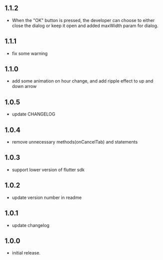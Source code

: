 ## 1.1.2

* When the "OK" button is pressed, the developer can choose to either close the dialog or keep it open and added maxWidth param for dialog.

## 1.1.1

* fix some warning

## 1.1.0

* add some animation on hour change, and add ripple effect to up and down arrow 

## 1.0.5

* update CHANGELOG

## 1.0.4

* remove unnecessary methods(onCancelTab) and statements

## 1.0.3

* support lower version of flutter sdk

## 1.0.2

*  update version number in readme

## 1.0.1

*  update changelog

## 1.0.0

*  initial release.

